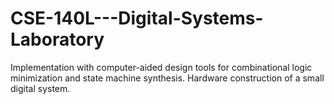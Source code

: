 # CSE-140L---Digital-Systems-Laboratory
Implementation with computer-aided design tools for combinational logic minimization and state machine synthesis. Hardware construction of a small digital system. 
